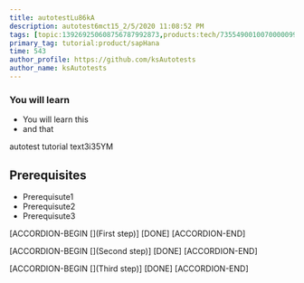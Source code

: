```yaml
---
title: autotestLu86kA
description: autotest6mct15_2/5/2020 11:08:52 PM
tags: [topic:139269250608756787992873,products:tech/73554900100700000996,tutorial:experience/advanced]
primary_tag: tutorial:product/sapHana
time: 543
author_profile: https://github.com/ksAutotests
author_name: ksAutotests
---
```

### You will learn
- You will learn this
- and that

autotest tutorial text3i35YM

## Prerequisites
- Prerequisute1
- Prerequisute2
- Prerequisute3

[ACCORDION-BEGIN [](First step)]
[DONE]
[ACCORDION-END]

[ACCORDION-BEGIN [](Second step)]
[DONE]
[ACCORDION-END]

[ACCORDION-BEGIN [](Third step)]
[DONE]
[ACCORDION-END]

